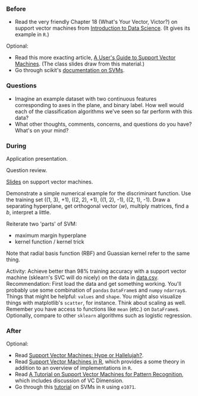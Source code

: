 ### Before

 * Read the very friendly Chapter 18 (What's Your Vector, Victor?) on support vector machines from [Introduction to Data Science](http://jsresearch.net/). (It gives its example in `R`.)

Optional:

* Read this more exacting article, [A User's Guide to Support Vector Machines](http://pyml.sourceforge.net/doc/howto.pdf). (The class slides draw from this material.)
* Go through scikit's [documentation on SVMs](http://scikit-learn.org/dev/modules/svm.html).


### Questions

 * Imagine an example dataset with two continuous features corresponding to axes in the plane, and binary label. How well would each of the classification algorithms we've seen so far perform with this data?
 * What other thoughts, comments, concerns, and questions do you have? What's on your mind?


### During

Application presentation.

Question review.

[Slides](slides.pdf) on support vector machines.

Demonstrate a simple numerical example for the discriminant function. Use the training set ((1, 3), +1), ((2, 2), +1), ((1, 2), -1), ((2, 1), -1). Draw a separating hyperplane, get orthogonal vector (_w_), multiply matrices, find a _b_, interpret a little.

Reiterate two 'parts' of SVM:
 * maximum margin hyperplane
 * kernel function / kernel trick

Note that radial basis function (RBF) and Guassian kernel refer to the same thing.

Activity: Achieve better than 98% training accuracy with a support vector machine (sklearn's SVC will do nicely) on the data in [data.csv](data.csv). Recommendation: First load the data and get something working. You'll probably use some combination of `pandas` `DataFrame`s and `numpy` `ndarray`s. Things that might be helpful: `values` and `shape`. You might also visualize things with matplotlib's `scatter`, for instance. Think about scaling as well. Remember you have access to functions like `mean` (etc.) on `DataFrame`s. Optionally, compare to other `sklearn` algorithms such as logistic regression.


### After

Optional:

 * Read [Support Vector Machines: Hype or Hallelujah?](http://www.bioconductor.org/help/course-materials/2008/BioC2008/labs/ml/ML1.pdf).
 * Read [Support Vector Machines in R](http://www.jstatsoft.org/v15/i09/paper), which provides a some theory in addition to an overview of implementations in `R`.
 * Read [A Tutorial on Support Vector Machines for Pattern
Recognition](https://web.archive.org/web/20120105072605/http://www.umiacs.umd.edu/~joseph/support-vector-machines4.pdf), which includes discussion of VC Dimension.
 * Go through this [tutorial](http://www.louisaslett.com/Courses/Data_Mining/ST4003-Lab7-Introduction_to_Support_Vector_Machines.pdf) on SVMs in `R` using `e1071`.
